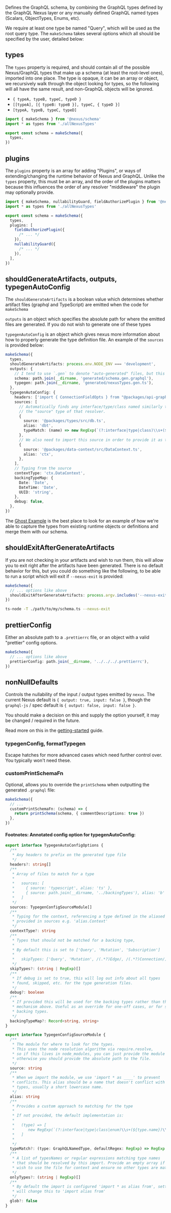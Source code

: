 Defines the GraphQL schema, by combining the GraphQL types defined by the GraphQL Nexus layer or any manually defined GraphQL named types (Scalars, ObjectTypes, Enums, etc).

We require at least one type be named "Query", which will be used as the root query type. The `makeSchema` takes several options which all should be specified by the user, detailed below:

## types

The `types` property is required, and should contain all of the possible Nexus/GraphQL types that make up a schema (at least the root-level ones), imported into one place. The type is opaque, it can be an array or object, we recursively walk through the object looking for types, so the following will all have the same result, and non-GraphQL objects will be ignored.

- `{ typeA, typeB, typeC, typeD }`
- `[[typeA], [{ typeB: typeB }], typeC, { typeD }]`
- `[typeA, typeB, typeC, typeD]`

```ts
import { makeSchema } from '@nexus/schema'
import * as types from './allNexusTypes'

export const schema = makeSchema({
  types,
})
```

## plugins

The `plugins` property is an array for adding "Plugins", or ways of extending/changing the runtime behavior of Nexus and GraphQL. Unlike the `types` property, this must be an array, and the order of the plugins matters because this influences the order of any resolver "middleware" the plugin may optionally provide.

```ts
import { makeSchema, nullabilityGuard, fieldAuthorizePlugin } from '@nexus/schema'
import * as types from './allNexusTypes'

export const schema = makeSchema({
  types,
  plugins: [
    fieldAuthorizePlugin({
      /* ... */
    }),
    nullabilityGuard({
      /* ... */
    }),
  ],
})
```

## shouldGenerateArtifacts, outputs, typegenAutoConfig

The `shouldGenerateArtifacts` is a boolean value which determines whether artifact files (graphql and TypeScript) are emitted when the code for `makeSchema`

`outputs` is an object which specifies the absolute path for where the emitted files are generated.
If you do not wish to generate one of these types

`typegenAutoConfig` is an object which gives nexus more information about how to properly generate the
type definition file. An example of the `sources` is provided below:

```ts
makeSchema({
  types,
  shouldGenerateArtifacts: process.env.NODE_ENV === 'development',
  outputs: {
    // I tend to use `.gen` to denote "auto-generated" files, but this is not a requirement.
    schema: path.join(__dirname, 'generated/schema.gen.graphql'),
    typegen: path.join(__dirname, 'generated/nexusTypes.gen.ts'),
  },
  typegenAutoConfig: {
    headers: ['import { ConnectionFieldOpts } from "@packages/api-graphql/src/extensions/connectionType"'],
    sources: [
      // Automatically finds any interface/type/class named similarly to the and infers it
      // the "source" type of that resolver.
      {
        source: '@packages/types/src/db.ts',
        alias: 'dbt',
        typeMatch: (name) => new RegExp(`(?:interface|type|class)\\s+(${name}s?)\\W`, 'g'),
      },
      // We also need to import this source in order to provide it as the `contextType` below.
      {
        source: '@packages/data-context/src/DataContext.ts',
        alias: 'ctx',
      },
    ],
    // Typing from the source
    contextType: 'ctx.DataContext',
    backingTypeMap: {
      Date: 'Date',
      DateTime: 'Date',
      UUID: 'string',
    },
    debug: false,
  },
})
```

The [Ghost Example](https://github.com/prisma-labs/nexus/blob/develop/examples/ghost/src/ghost-schema.ts) is the best place to look for an example of how we're able to capture the types from existing runtime objects or definitions and merge them with our schema.

## shouldExitAfterGenerateArtifacts

If you are not checking in your artifacts and wish to run them, this will allow you to exit right after the artifacts have been generated. There is no default behavior for this, but you could do something like the following, to be able to run a script which will exit if `--nexus-exit` is provided:

```ts
makeSchema({
  // ... options like above
  shouldExitAfterGenerateArtifacts: process.argv.includes('--nexus-exit'),
})
```

```sh
ts-node -T ./path/to/my/schema.ts --nexus-exit
```

## prettierConfig

Either an absolute path to a `.prettierrc` file, or an object with a valid "prettier" config options.

```ts
makeSchema({
  // ... options like above
  prettierConfig: path.join(__dirname, '../../../.prettierrc'),
})
```

## nonNullDefaults

Controls the nullability of the input / output types emitted by `nexus`. The current Nexus default is
`{ output: true, input: false }`, though the `graphql-js` / spec default is `{ output: false, input: false }`.

You should make a decision on this and supply the option yourself, it may be changed / required in the future.

Read more on this in the [getting-started](getting-started.md) guide.

### typegenConfig, formatTypegen

Escape hatches for more advanced cases which need further control over. You typically won't need these.

### customPrintSchemaFn

Optional, allows you to override the `printSchema` when outputting the generated `.graphql` file:

```ts
makeSchema({
  // ...
  customPrintSchemaFn: (schema) => {
    return printSchema(schema, { commentDescriptions: true })
  },
})
```

#### Footnotes: Annotated config option for typegenAutoConfig:

```ts
export interface TypegenAutoConfigOptions {
  /**
   * Any headers to prefix on the generated type file
   */
  headers?: string[]
  /**
   * Array of files to match for a type
   *
   *   sources: [
   *     { source: 'typescript', alias: 'ts' },
   *     { source: path.join(__dirname, '../backingTypes'), alias: 'b' },
   *   ]
   */
  sources: TypegenConfigSourceModule[]
  /**
   * Typing for the context, referencing a type defined in the aliased module
   * provided in sources e.g. 'alias.Context'
   */
  contextType?: string
  /**
   * Types that should not be matched for a backing type,
   *
   * By default this is set to ['Query', 'Mutation', 'Subscription']
   *
   *   skipTypes: ['Query', 'Mutation', /(.*?)Edge/, /(.*?)Connection/]
   */
  skipTypes?: (string | RegExp)[]
  /**
   * If debug is set to true, this will log out info about all types
   * found, skipped, etc. for the type generation files.
   */
  debug?: boolean
  /**
   * If provided this will be used for the backing types rather than the auto-resolve
   * mechanism above. Useful as an override for one-off cases, or for scalar
   * backing types.
   */
  backingTypeMap?: Record<string, string>
}

export interface TypegenConfigSourceModule {
  /**
   * The module for where to look for the types.
   * This uses the node resolution algorithm via require.resolve,
   * so if this lives in node_modules, you can just provide the module name
   * otherwise you should provide the absolute path to the file.
   */
  source: string
  /**
   * When we import the module, we use 'import * as ____' to prevent
   * conflicts. This alias should be a name that doesn't conflict with any other
   * types, usually a short lowercase name.
   */
  alias: string
  /**
   * Provides a custom approach to matching for the type
   *
   * If not provided, the default implementation is:
   *
   *   (type) => [
   *      new RegExp(`(?:interface|type|class|enum)\\s+(${type.name})\\W`, "g")
   *   ]
   *
   */
  typeMatch?: (type: GraphQLNamedType, defaultRegex: RegExp) => RegExp | RegExp[]
  /**
   * A list of typesNames or regular expressions matching type names
   * that should be resolved by this import. Provide an empty array if you
   * wish to use the file for context and ensure no other types are matched.
   */
  onlyTypes?: (string | RegExp)[]
  /**
   * By default the import is configured 'import * as alias from', setting glob to false
   * will change this to 'import alias from'
   */
  glob?: false
}
```
